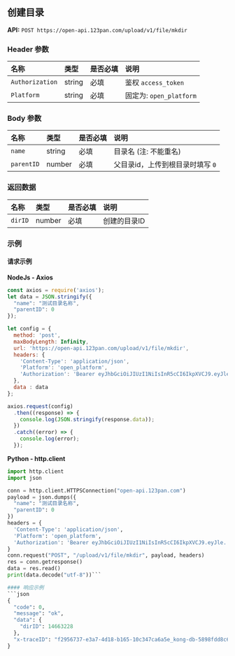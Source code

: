## 创建目录
**API:** `POST https://open-api.123pan.com/upload/v1/file/mkdir`

### Header 参数
| 名称 | 类型 | 是否必填 | 说明 |
| :--- | :--- | :--- | :--- |
| `Authorization` | string | 必填 | 鉴权 `access_token` |
| `Platform` | string | 必填 | 固定为: `open_platform` |

### Body 参数
| 名称 | 类型 | 是否必填 | 说明 |
| :--- | :--- | :--- | :--- |
| `name` | string | 必填 | 目录名 (注: 不能重名) |
| `parentID` | number | 必填 | 父目录id，上传到根目录时填写 `0` |

### 返回数据
| 名称 | 类型 | 是否必填 | 说明 |
| :--- | :--- | :--- | :--- |
| `dirID` | number | 必填 | 创建的目录ID |

### 示例

#### 请求示例

**NodeJs - Axios**
```javascript
const axios = require('axios');
let data = JSON.stringify({
  "name": "测试目录名称",
  "parentID": 0
});

let config = {
  method: 'post',
  maxBodyLength: Infinity,
  url: 'https://open-api.123pan.com/upload/v1/file/mkdir',
  headers: { 
    'Content-Type': 'application/json', 
    'Platform': 'open_platform', 
    'Authorization': 'Bearer eyJhbGciOiJIUzI1NiIsInR5cCI6IkpXVCJ9.eyJle...(过长省略)'
  },
  data : data
};

axios.request(config)
  .then((response) => {
    console.log(JSON.stringify(response.data));
  })
  .catch((error) => {
    console.log(error);
  });
```

**Python - http.client**
```python
import http.client
import json

conn = http.client.HTTPSConnection("open-api.123pan.com")
payload = json.dumps({
  "name": "测试目录名称",
  "parentID": 0
})
headers = {
  'Content-Type': 'application/json',
  'Platform': 'open_platform',
  'Authorization': 'Bearer eyJhbGciOiJIUzI1NiIsInR5cCI6IkpXVCJ9.eyJle...'
}
conn.request("POST", "/upload/v1/file/mkdir", payload, headers)
res = conn.getresponse()
data = res.read()
print(data.decode("utf-8"))```

#### 响应示例
```json
{
  "code": 0,
  "message": "ok",
  "data": {
    "dirID": 14663228
  },
  "x-traceID": "f2956737-e3a7-4d18-b165-10c347ca6a5e_kong-db-5898fdd8c6-t5pvc"
}
```
